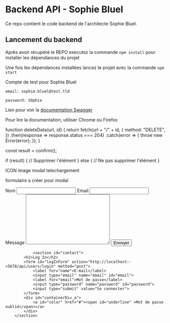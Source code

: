 # Backend API - Sophie Bluel

Ce repo contient le code backend de l'architecte Sophie Bluel. 

## Lancement du backend

Après avoir récupéré le REPO executez la commande `npm install` pour installer les dépendances du projet

Une fois les dépendances installées lancez le projet avec la commande `npm start`

Compte de test pour Sophie Bluel

```
email: sophie.bluel@test.tld

password: S0phie 
```
Lien pour voir la
[documentation Swagger](http://localhost:5678/api-docs/)

Pour lire la documentation, utiliser Chrome ou Firefox


function deleteData(url, id) {
  return fetch(url + "/" + id, {
    method: "DELETE",
  })
    .then(response => response.status === 204)
    .catch(error => {
      throw new Error(error);
    });
}

const result = confirm();

if (result) {
  // Supprimer l'élément
} else {
  // Ne pas supprimer l'élément
}


ICON image modal telechargement
<i class="fa-regular fa-image"></i>

formulaire a créer pour modal
	<form action="#" method="">
						<label for="name">Nom</label>
						<input type="text" name="name" id="name" autocomplete="off">
						<label for="email">Email</label>
						<input type="email" name="email" id="email" autocomplete="off">
						<label for="message">Message</label>
						<textarea name="message" id="message" cols="30" rows="10"></textarea>
						<input type="submit" value="Envoyer">
					</form>


          		<section id="contact">
			<h2>Log In</h2>
			<form id="logInForm" action="http://localhost:->5678/api/users/login" method="post">
				<label for="name">E-mail</label>
				<input type="email" name="email" id="email">
				<label for="email">Mot de passe</label>
				<input type="password" name="password" id="password">
				<input type="submit" value="Se connecter">
			</form>
            <div id="containerDiv_a">
                <a id="color" href="#"><span id="underline" >Mot de passe oublié</span></a>
            </div>
		</section>